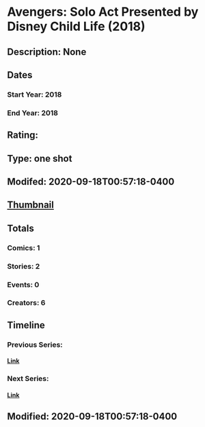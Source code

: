 # Avengers: Solo Act Presented by Disney Child Life (2018)
## Description: None
## Dates
### Start Year: 2018
### End Year: 2018
## Rating: 
## Type: one shot
## Modifed: 2020-09-18T00:57:18-0400
## [Thumbnail](http://i.annihil.us/u/prod/marvel/i/mg/b/40/image_not_available.jpg)
## Totals
### Comics: 1
### Stories: 2
### Events: 0
### Creators: 6
## Timeline
### Previous Series: 
#### [Link]()
### Next Series: 
#### [Link]()
## Modified: 2020-09-18T00:57:18-0400